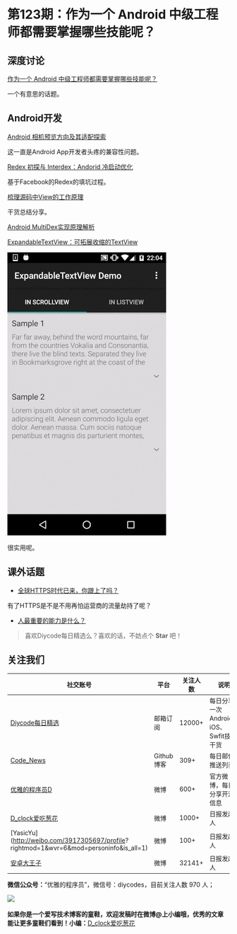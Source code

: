 # 第123期：作为一个 Android 中级工程师都需要掌握哪些技能呢？

## 深度讨论

[作为一个 Android 中级工程师都需要掌握哪些技能呢？](http://www.diycode.cc/topics/452)

一个有意思的话题。

## Android开发

[Android 相机预览方向及其适配探索](http://mp.weixin.qq.com/s?__biz=MzAxMzYyNDkyNA==&mid=2651332618&idx=1&sn=9192fd1f027f2e1ae287e6f630634b5f&chksm=80633339b714ba2fed52c1350bfdc681ac9386020540e29eaa4cd8727f2b6182fc9ad8c62c3b&mpshare=1&scene=1&srcid=1124GrEPm9TUpxW5nwmjQSSH#rd)

这一直是Android App开发者头疼的兼容性问题。

[Redex 初探与 Interdex：Andorid 冷启动优化](http://mp.weixin.qq.com/s?__biz=MzA3NTYzODYzMg==&mid=2653578240&idx=1&sn=b6a721e3eb0b3b0ee3ecb427452ef60e&chksm=84b3b607b3c43f11ad53b6338d11f22e9727b6bc7a2c7ca5aa899dbec5da4527cc8bc3e830cb&mpshare=1&scene=1&srcid=1124Xn6tfnW6ILLHLwDaOCGp#rd)

基于Facebook的Redex的填坑过程。

[梳理源码中View的工作原理](http://www.jianshu.com/p/17b372ef3f41)

干货总结分享。

[Android MultiDex实现原理解析](http://allenfeng.com/2016/11/17/principle-analysis-on-multidex/)

[ExpandableTextView：可拓展收缩的TextView](https://github.com/Manabu-GT/ExpandableTextView)

![](https://github.com/Manabu-GT/ExpandableTextView/raw/master/art/readme_demo.gif?raw=true)

很实用呢。

## 课外话题

- [全球HTTPS时代已来，你跟上了吗？](https://jaq.alibaba.com/community/art/show?articleid=621)

有了HTTPS是不是不用再怕运营商的流量劫持了呢？

- [人最重要的能力是什么？](https://www.zhihu.com/question/19602183)

> 喜欢Diycode每日精选么？喜欢的话，不妨点个 **Star** 吧！

## 关注我们

| 社交账号  |  平台  | 关注人数 | 说明 |
| -------- | -------- | -------- | -------- |
| [Diycode每日精选](http://list.qq.com/cgi-bin/qf_invite?id=d469993d2c888e971c0fbb2309c4d84256968386b126b967)|   邮箱订阅  | 12000+ | 每日分享一次Android、iOS、Swfit技术干货  |
| [Code_News](https://github.com/DiyCodes/code_news) |    Github博客  |309+ | 每日邮件推送列表  |
| [优雅的程序员D](http://weibo.com/u/5891258264) |   微博  | 600+ | 官方微博，每日分享开源信息  |
| [D_clock爱吃葱花](http://weibo.com/u/2480694892)  |   微博  | 1000+ | 日报发起人  |
|[YasicYu](http://weibo.com/3917305697/profile? rightmod=1&wvr=6&mod=personinfo&is_all=1)  |   微博  | 100+ | 日报发起人  |
|[安卓大王子](http://weibo.com/apkbus/)   |   微博  | 32141+ | 日报发起人  |



**微信公众号：**“优雅的程序员”，微信号：diycodes，目前关注人数 970 人；

![](http://upload-images.jianshu.io/upload_images/1846413-b42abfa70f909099.jpg?imageMogr2/auto-orient/strip%7CimageView2/2/w/1240)

**如果你是一个爱写技术博客的童鞋，欢迎发稿时在微博@上小编哦，优秀的文章能让更多童鞋们看到！小编：**[D_clock爱吃葱花](http://weibo.com/2480694892/profile?rightmod=1&wvr=6&mod=personinfo&is_all=1)
